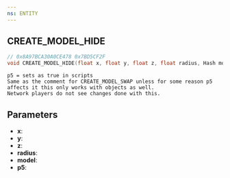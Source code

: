 ```yaml
---
ns: ENTITY
---
```

## CREATE_MODEL_HIDE

```c
// 0x8A97BCA30A0CE478 0x7BD5CF2F
void CREATE_MODEL_HIDE(float x, float y, float z, float radius, Hash model, BOOL p5);
```

```
p5 = sets as true in scripts  
Same as the comment for CREATE_MODEL_SWAP unless for some reason p5 affects it this only works with objects as well.  
Network players do not see changes done with this.  
```

## Parameters
* **x**: 
* **y**: 
* **z**: 
* **radius**: 
* **model**: 
* **p5**: 

